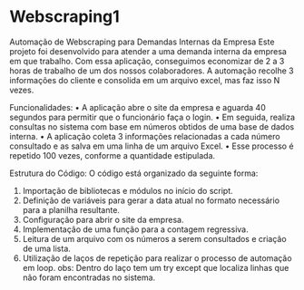 # Webscraping1
Automação de Webscraping para Demandas Internas da Empresa
Este projeto foi desenvolvido para atender a uma demanda interna da empresa em que trabalho. Com essa aplicação, conseguimos economizar de 2 a 3 horas de trabalho de um dos nossos colaboradores. A automação recolhe 3 informações do cliente e consolida em um arquivo excel, mas faz isso N vezes.

Funcionalidades:
•	A aplicação abre o site da empresa e aguarda 40 segundos para permitir que o funcionário faça o login.
•	Em seguida, realiza consultas no sistema com base em números obtidos de uma base de dados interna.
•	A aplicação coleta 3 informações relacionadas a cada número consultado e as salva em uma linha de um arquivo Excel.
•	Esse processo é repetido 100 vezes, conforme a quantidade estipulada.

Estrutura do Código:
O código está organizado da seguinte forma:
1.	Importação de bibliotecas e módulos no início do script.
2.	Definição de variáveis para gerar a data atual no formato necessário para a planilha resultante.
3.	Configuração para abrir o site da empresa.
4.	Implementação de uma função para a contagem regressiva.
5.	Leitura de um arquivo com os números a serem consultados e criação de uma lista.
6.	Utilização de laços de repetição para realizar o processo de automação em loop.
obs: Dentro do laço tem um try except que localiza linhas que não foram encontradas no sistema. 


